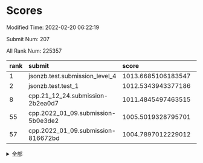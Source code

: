 # Scores

Modified Time: 2022-02-20 06:22:19

Submit Num: 207

All Rank Num: 225357

| rank |               submit               |       score        |       sigma        | pk_num |
| :--- | :--------------------------------- | :----------------- | :----------------- | :----- |
| 1    | jsonzb.test.submission_level_4     | 1013.6685106183547 | 0.8056837656027339 | 4350   |
| 2    | jsonzb.test.test_1                 | 1012.5343943377186 | 0.8111972328715044 | 4352   |
| 8    | cpp.21_12_24.submission-2b2ea0d7   | 1011.4845497463515 | 0.7850896624059364 | 4358   |
| 55   | cpp.2022_01_09.submission-5b0e3de2 | 1005.5019328795701 | 0.7170787616220063 | 4358   |
| 57   | cpp.2022_01_09.submission-816672bd | 1004.7897012229012 | 0.7075030468586762 | 4351   |


<details>
<summary>全部</summary>

| rank |                 submit                 |       score        |       sigma        | pk_num |
| :--- | :------------------------------------- | :----------------- | :----------------- | :----- |
| 1    | jsonzb.test.submission_level_4         | 1013.6685106183547 | 0.8056837656027339 | 4350   |
| 2    | jsonzb.test.test_1                     | 1012.5343943377186 | 0.8111972328715044 | 4352   |
| 3    | gobigger.level_3.submission_level_3_33 | 1011.8184625086928 | 0.7826964005572542 | 4352   |
| 4    | gobigger.level_3.submission_level_3_7  | 1011.8005380259041 | 0.7861369546634356 | 4356   |
| 5    | gobigger.level_3.submission_level_3_49 | 1011.5636279714128 | 0.7609420712193868 | 4354   |
| 6    | gobigger.level_3.submission_level_3_36 | 1011.5520883136326 | 0.7681936282871026 | 4354   |
| 7    | gobigger.level_3.submission_level_3_1  | 1011.5187875115511 | 0.7738015668977409 | 4352   |
| 8    | cpp.21_12_24.submission-2b2ea0d7       | 1011.4845497463515 | 0.7850896624059364 | 4358   |
| 9    | gobigger.level_3.submission_level_3_47 | 1011.4567078718875 | 0.809532590003342  | 4354   |
| 10   | gobigger.level_3.submission_level_3_2  | 1011.238935030331  | 0.7853071322310872 | 4359   |
| 11   | gobigger.level_3.submission_level_3_35 | 1010.9002630808953 | 0.7738076734809103 | 4354   |
| 12   | gobigger.level_3.submission_level_3_42 | 1010.7530478020335 | 0.7804711674764809 | 4352   |
| 13   | gobigger.level_3.submission_level_3_8  | 1010.5840535753798 | 0.7641425497281225 | 4356   |
| 14   | gobigger.level_3.submission_level_3_38 | 1010.5379849278336 | 0.7576693378357023 | 4361   |
| 15   | gobigger.level_3.submission_level_3_22 | 1010.4566897771591 | 0.7445896123724293 | 4358   |
| 16   | gobigger.level_3.submission_level_3_3  | 1010.4486492408997 | 0.7628397814307573 | 4353   |
| 17   | gobigger.level_3.submission_level_3_10 | 1010.4373835779282 | 0.7457395451948594 | 4347   |
| 18   | gobigger.level_3.submission_level_3_16 | 1010.399938591138  | 0.7672722328892492 | 4352   |
| 19   | gobigger.level_3.submission_level_3_41 | 1010.3927887098106 | 0.7628791528834696 | 4356   |
| 20   | gobigger.level_3.submission_level_3_12 | 1010.1189487741601 | 0.7590218939697287 | 4351   |
| 21   | gobigger.level_3.submission_level_3_23 | 1010.0135139868934 | 0.760186982993623  | 4356   |
| 22   | gobigger.level_3.submission_level_3_6  | 1009.9360903540585 | 0.7693044540378474 | 4356   |
| 23   | gobigger.level_3.submission_level_3_9  | 1009.9216209158311 | 0.7548770450796058 | 4353   |
| 24   | gobigger.level_3.submission_level_3_37 | 1009.9156360197408 | 0.7793554799432068 | 4351   |
| 25   | gobigger.level_3.submission_level_3_27 | 1009.8983783826739 | 0.7551084330241667 | 4360   |
| 26   | gobigger.level_3.submission_level_3_11 | 1009.886781790179  | 0.7461835148789867 | 4355   |
| 27   | gobigger.level_3.submission_level_3_39 | 1009.8694064482465 | 0.7739078985347733 | 4354   |
| 28   | gobigger.level_3.submission_level_3_31 | 1009.8114953251605 | 0.7616877268345742 | 4360   |
| 29   | gobigger.level_3.submission_level_3_25 | 1009.8056261050434 | 0.7439431192114047 | 4359   |
| 30   | gobigger.level_3.submission_level_3_44 | 1009.7882486534292 | 0.7576694486085431 | 4353   |
| 31   | gobigger.level_3.submission_level_3_32 | 1009.7427531041099 | 0.7538057121056886 | 4356   |
| 32   | gobigger.level_3.submission_level_3_4  | 1009.7357272546873 | 0.7581815597468162 | 4355   |
| 33   | gobigger.level_3.submission_level_3_5  | 1009.7076295222475 | 0.7477791689315022 | 4354   |
| 34   | gobigger.level_3.submission_level_3_28 | 1009.6841768149508 | 0.7598024857211148 | 4343   |
| 35   | gobigger.level_3.submission_level_3_14 | 1009.6475067687859 | 0.7626269182932726 | 4356   |
| 36   | gobigger.level_3.submission_level_3_48 | 1009.6358657519459 | 0.7545344704079461 | 4355   |
| 37   | gobigger.level_3.submission_level_3_40 | 1009.5381033814308 | 0.7460326569957936 | 4359   |
| 38   | gobigger.level_3.submission_level_3_26 | 1009.534855434159  | 0.7586419406146573 | 4361   |
| 39   | gobigger.level_3.submission_level_3_24 | 1009.4522540611317 | 0.7787661201148302 | 4350   |
| 40   | gobigger.level_3.submission_level_3_46 | 1009.4267453491658 | 0.7551831603234788 | 4354   |
| 41   | gobigger.level_3.submission_level_3_21 | 1009.4232812152993 | 0.7602308176538963 | 4353   |
| 42   | gobigger.level_3.submission_level_3_18 | 1009.4020585545404 | 0.7633922660165358 | 4358   |
| 43   | gobigger.level_3.submission_level_3_0  | 1009.3324047043849 | 0.7676943535341769 | 4355   |
| 44   | gobigger.level_3.submission_level_3_15 | 1009.26184828827   | 0.7339588811904852 | 4350   |
| 45   | gobigger.level_3.submission_level_3_30 | 1009.1766138141065 | 0.7451856246131563 | 4353   |
| 46   | gobigger.level_3.submission_level_3_17 | 1009.076647335818  | 0.7410930034630461 | 4355   |
| 47   | gobigger.level_3.submission_level_3_13 | 1008.9819412086744 | 0.7369549427762088 | 4356   |
| 48   | gobigger.level_3.submission_level_3_19 | 1008.7742986854746 | 0.7640144478373492 | 4353   |
| 49   | gobigger.level_3.submission_level_3_34 | 1008.6061261869913 | 0.7418123023205352 | 4355   |
| 50   | gobigger.level_3.submission_level_3_45 | 1008.6007237643059 | 0.7427670102718712 | 4360   |
| 51   | gobigger.level_3.submission_level_3_29 | 1008.5820588127873 | 0.7475086106782256 | 4355   |
| 52   | gobigger.level_3.submission_level_3_43 | 1008.2232884691524 | 0.743139228633776  | 4356   |
| 53   | gobigger.level_3.submission_level_3_20 | 1007.977614386986  | 0.7523779279631313 | 4352   |
| 54   | gobigger.level_1.submission_level_1_29 | 1005.5676876176922 | 0.7213231548407343 | 4352   |
| 55   | cpp.2022_01_09.submission-5b0e3de2     | 1005.5019328795701 | 0.7170787616220063 | 4358   |
| 56   | gobigger.level_1.submission_level_1_47 | 1005.0474143302871 | 0.7351988081885064 | 4357   |
| 57   | cpp.2022_01_09.submission-816672bd     | 1004.7897012229012 | 0.7075030468586762 | 4351   |
| 58   | gobigger.level_1.submission_level_1_15 | 1004.5096584220154 | 0.7050655048934296 | 4355   |
| 59   | gobigger.level_1.submission_level_1_43 | 1004.3926266855202 | 0.7130053716043099 | 4360   |
| 60   | gobigger.level_1.submission_level_1_14 | 1004.2960811962719 | 0.7127266927652638 | 4352   |
| 61   | gobigger.level_1.submission_level_1_34 | 1004.2949532010184 | 0.7202854934286598 | 4355   |
| 62   | gobigger.level_1.submission_level_1_35 | 1004.2627037057006 | 0.7327689971858752 | 4360   |
| 63   | gobigger.level_1.submission_level_1_17 | 1004.1577077695839 | 0.7143207536505222 | 4351   |
| 64   | gobigger.level_1.submission_level_1_8  | 1004.139105830404  | 0.7136867018689124 | 4355   |
| 65   | gobigger.level_1.submission_level_1_9  | 1004.0784842332544 | 0.7307643810902479 | 4356   |
| 66   | gobigger.level_1.submission_level_1_22 | 1004.0590123414194 | 0.7067005711236438 | 4349   |
| 67   | gobigger.level_1.submission_level_1_33 | 1003.9697237610856 | 0.7278824877791767 | 4355   |
| 68   | gobigger.level_1.submission_level_1_23 | 1003.8609977944085 | 0.7249411689977147 | 4354   |
| 69   | gobigger.level_1.submission_level_1_36 | 1003.7942628259093 | 0.7035277881926222 | 4351   |
| 70   | gobigger.level_1.submission_level_1_13 | 1003.7281981916844 | 0.7209404627482324 | 4352   |
| 71   | gobigger.level_1.submission_level_1_4  | 1003.705678942851  | 0.7246111217372097 | 4352   |
| 72   | gobigger.level_1.submission_level_1_1  | 1003.6349088492285 | 0.7147970127888308 | 4354   |
| 73   | gobigger.level_1.submission_level_1_25 | 1003.611605849807  | 0.716269596953542  | 4359   |
| 74   | gobigger.level_1.submission_level_1_48 | 1003.579860771855  | 0.7092812087450611 | 4354   |
| 75   | gobigger.level_1.submission_level_1_11 | 1003.5335650653061 | 0.7080847671938749 | 4356   |
| 76   | gobigger.level_1.submission_level_1_44 | 1003.4829376171322 | 0.7132990261002317 | 4351   |
| 77   | gobigger.level_1.submission_level_1_32 | 1003.4611863876794 | 0.7167040360494016 | 4354   |
| 78   | gobigger.level_1.submission_level_1_0  | 1003.4501422911181 | 0.7205094176450229 | 4357   |
| 79   | gobigger.level_1.submission_level_1_2  | 1003.3789750952226 | 0.7170690745034696 | 4354   |
| 80   | gobigger.level_1.submission_level_1_45 | 1003.3551330451558 | 0.7200875081483161 | 4356   |
| 81   | gobigger.level_1.submission_level_1_38 | 1003.3546781113286 | 0.7101381712194432 | 4358   |
| 82   | gobigger.level_1.submission_level_1_42 | 1003.2821683565289 | 0.7153685507200165 | 4355   |
| 83   | gobigger.level_1.submission_level_1_6  | 1003.2759400342989 | 0.713730059184098  | 4356   |
| 84   | gobigger.level_1.submission_level_1_41 | 1003.2711051082648 | 0.7258107509250974 | 4354   |
| 85   | gobigger.level_1.submission_level_1_21 | 1003.1666925092304 | 0.7111355562080881 | 4359   |
| 86   | gobigger.level_1.submission_level_1_12 | 1003.1108120839714 | 0.7184193044067962 | 4349   |
| 87   | gobigger.level_1.submission_level_1_19 | 1002.9388812787377 | 0.7289512386560899 | 4354   |
| 88   | gobigger.level_1.submission_level_1_5  | 1002.9290457093133 | 0.7123447146321721 | 4355   |
| 89   | gobigger.level_1.submission_level_1_16 | 1002.9169689472089 | 0.719144386334331  | 4349   |
| 90   | gobigger.level_1.submission_level_1_26 | 1002.8586637910233 | 0.7118728462596298 | 4355   |
| 91   | gobigger.level_1.submission_level_1_40 | 1002.6743762074539 | 0.7059504826673473 | 4356   |
| 92   | gobigger.level_1.submission_level_1_28 | 1002.6380158448561 | 0.7064506238526717 | 4357   |
| 93   | gobigger.level_1.submission_level_1_7  | 1002.5955920985261 | 0.7121514536935999 | 4359   |
| 94   | gobigger.level_1.submission_level_1_39 | 1002.4614291196241 | 0.7107721475586258 | 4353   |
| 95   | gobigger.level_1.submission_level_1_10 | 1002.4367589538194 | 0.7104110229208209 | 4354   |
| 96   | gobigger.level_1.submission_level_1_18 | 1002.4025409802415 | 0.709842299916313  | 4353   |
| 97   | gobigger.level_1.submission_level_1_46 | 1002.3748792022725 | 0.7054036804482293 | 4352   |
| 98   | gobigger.level_1.submission_level_1_27 | 1002.337022846328  | 0.7156012257897015 | 4350   |
| 99   | gobigger.level_1.submission_level_1_31 | 1002.2533441461379 | 0.7185892612825887 | 4354   |
| 100  | gobigger.level_1.submission_level_1_30 | 1002.0343168825815 | 0.7159136368998767 | 4353   |
| 101  | gobigger.level_1.submission_level_1_20 | 1001.9969730884997 | 0.7115913031426562 | 4357   |
| 102  | gobigger.level_1.submission_level_1_24 | 1001.9824559550487 | 0.7089171025713653 | 4354   |
| 103  | gobigger.level_1.submission_level_1_37 | 1001.9653762719956 | 0.7103744130740423 | 4354   |
| 104  | gobigger.level_1.submission_level_1_49 | 1001.7846148227211 | 0.7111408847111834 | 4354   |
| 105  | gobigger.level_1.submission_level_1_3  | 1001.7620599220936 | 0.7085152151309968 | 4356   |
| 106  | gobigger.random.submission_random_24   | 997.3528758549371  | 0.7052286972631245 | 4356   |
| 107  | gobigger.random.submission_random_21   | 997.1856397567557  | 0.7075432081658463 | 4354   |
| 108  | gobigger.random.submission_random_25   | 997.0785180549084  | 0.7116360877130191 | 4358   |
| 109  | gobigger.random.submission_random_43   | 996.8117356008111  | 0.7086195499114358 | 4351   |
| 110  | gobigger.random.submission_random_33   | 996.7834380328395  | 0.7106645178361349 | 4354   |
| 111  | gobigger.random.submission_random_23   | 996.7075067628821  | 0.7044320961712168 | 4357   |
| 112  | gobigger.random.submission_random_29   | 996.698403846768   | 0.714144646219047  | 4355   |
| 113  | gobigger.random.submission_random_17   | 996.6064539447596  | 0.7045846109854721 | 4357   |
| 114  | gobigger.random.submission_random_10   | 996.5613930940266  | 0.7161407942746271 | 4357   |
| 115  | gobigger.random.submission_random_26   | 996.5327280381058  | 0.7156128245646945 | 4355   |
| 116  | gobigger.random.submission_random_9    | 996.4550222888475  | 0.7064223647564442 | 4355   |
| 117  | gobigger.random.submission_random_15   | 996.4430416669749  | 0.7045257466382421 | 4354   |
| 118  | gobigger.random.submission_random_8    | 996.399484667188   | 0.7220896278318062 | 4357   |
| 119  | gobigger.random.submission_random_42   | 996.3805864095762  | 0.6999845513349332 | 4358   |
| 120  | gobigger.random.submission_random_28   | 996.3786026048064  | 0.7032440801955937 | 4354   |
| 121  | gobigger.random.submission_random_4    | 996.3123939024615  | 0.7105465767484394 | 4358   |
| 122  | gobigger.random.submission_random_32   | 996.2981512948622  | 0.7016987077402643 | 4359   |
| 123  | gobigger.random.submission_random_37   | 996.2576626673931  | 0.7163468040028317 | 4361   |
| 124  | gobigger.random.submission_random_38   | 996.2556605846199  | 0.70788520734434   | 4348   |
| 125  | gobigger.random.submission_random_13   | 996.2338452847487  | 0.7247185620388651 | 4355   |
| 126  | gobigger.random.submission_random_41   | 996.19364581589    | 0.7146317902036051 | 4353   |
| 127  | gobigger.random.submission_random_12   | 996.1434756211842  | 0.7199573968052824 | 4361   |
| 128  | gobigger.random.submission_random_35   | 996.1324494585666  | 0.7067882670204066 | 4355   |
| 129  | gobigger.random.submission_random_46   | 996.070258388705   | 0.7205069866414312 | 4354   |
| 130  | gobigger.random.submission_random_6    | 996.0265657219544  | 0.7034442027519902 | 4357   |
| 131  | gobigger.random.submission_random_19   | 996.0143137342668  | 0.728133522434244  | 4355   |
| 132  | gobigger.random.submission_random_49   | 995.9546686480525  | 0.7245049749596946 | 4356   |
| 133  | gobigger.random.submission_random_30   | 995.9157649094294  | 0.7126373427697098 | 4355   |
| 134  | gobigger.random.submission_random_14   | 995.857048209733   | 0.700929568592884  | 4358   |
| 135  | gobigger.random.submission_random_31   | 995.8491761098194  | 0.699685901415695  | 4355   |
| 136  | gobigger.random.submission_random_39   | 995.831054244245   | 0.7132480798259392 | 4352   |
| 137  | gobigger.random.submission_random_20   | 995.8036171133671  | 0.7066148111491865 | 4354   |
| 138  | gobigger.random.submission_random_5    | 995.7926754451757  | 0.707951373710212  | 4357   |
| 139  | gobigger.random.submission_random_2    | 995.7820626935234  | 0.7121201042829204 | 4356   |
| 140  | gobigger.random.submission_random_1    | 995.7379738063712  | 0.7137704950642265 | 4351   |
| 141  | gobigger.random.submission_random_40   | 995.7177098630731  | 0.7052464357938087 | 4355   |
| 142  | gobigger.random.submission_random_45   | 995.6949266288337  | 0.7192748684024879 | 4355   |
| 143  | gobigger.random.submission_random_36   | 995.665894659292   | 0.7075384157256628 | 4358   |
| 144  | gobigger.random.submission_random_7    | 995.6594194431091  | 0.7079756677153006 | 4353   |
| 145  | gobigger.random.submission_random_22   | 995.6499597654166  | 0.7220977365160183 | 4359   |
| 146  | gobigger.random.submission_random_47   | 995.6095442069345  | 0.7183367131420403 | 4353   |
| 147  | gobigger.random.submission_random_34   | 995.59699180371    | 0.6992960450651093 | 4350   |
| 148  | gobigger.random.submission_random_0    | 995.5342247773693  | 0.7058054397114651 | 4362   |
| 149  | gobigger.random.submission_random_18   | 995.4500742943641  | 0.7187005057913415 | 4354   |
| 150  | gobigger.random.submission_random_27   | 995.4402420047401  | 0.7136978177315995 | 4354   |
| 151  | gobigger.random.submission_random_16   | 995.3216844701898  | 0.7114633467327115 | 4356   |
| 152  | gobigger.random.submission_random_48   | 995.2192625835994  | 0.7211153423684907 | 4353   |
| 153  | gobigger.random.submission_random_11   | 995.2041130565381  | 0.7213528762564712 | 4353   |
| 154  | gobigger.random.submission_random_44   | 995.1274591448204  | 0.7072938095715874 | 4357   |
| 155  | gobigger.random.submission_random_3    | 995.1170947172978  | 0.699511410105552  | 4356   |
| 156  | gobigger.level_2.submission_level_2_11 | 994.2195313904305  | 0.7241134514279721 | 4353   |
| 157  | gobigger.level_2.submission_level_2_30 | 993.6676144061195  | 0.7300289683740934 | 4352   |
| 158  | gobigger.level_2.submission_level_2_13 | 993.51030445408    | 0.7368025451354407 | 4352   |
| 159  | gobigger.level_2.submission_level_2_38 | 993.3523805935134  | 0.7536678761897848 | 4352   |
| 160  | gobigger.level_2.submission_level_2_47 | 993.2981853639985  | 0.7338978249130619 | 4353   |
| 161  | gobigger.level_2.submission_level_2_23 | 993.0893772503246  | 0.7216518701422776 | 4356   |
| 162  | gobigger.level_2.submission_level_2_34 | 992.9567158106694  | 0.7281505021291999 | 4353   |
| 163  | gobigger.level_2.submission_level_2_6  | 992.8223753303453  | 0.7396848567384631 | 4356   |
| 164  | gobigger.level_2.submission_level_2_28 | 992.7771730741724  | 0.7307893753208862 | 4356   |
| 165  | gobigger.level_2.submission_level_2_46 | 992.7263534944201  | 0.7484422167996317 | 4360   |
| 166  | gobigger.level_2.submission_level_2_2  | 992.6146782143841  | 0.7305318415546418 | 4353   |
| 167  | gobigger.level_2.submission_level_2_37 | 992.5563981465006  | 0.7300984067825875 | 4355   |
| 168  | gobigger.level_2.submission_level_2_17 | 992.5300045636701  | 0.7367358187552732 | 4354   |
| 169  | gobigger.level_2.submission_level_2_29 | 992.5221372530464  | 0.7281536701776992 | 4352   |
| 170  | gobigger.level_2.submission_level_2_33 | 992.4691769619574  | 0.7349005073106054 | 4358   |
| 171  | gobigger.level_2.submission_level_2_20 | 992.3466252835116  | 0.753355616269482  | 4354   |
| 172  | gobigger.level_2.submission_level_2_26 | 992.3006847296633  | 0.7468399482947292 | 4351   |
| 173  | gobigger.level_2.submission_level_2_49 | 992.2444482940348  | 0.7558445810459762 | 4356   |
| 174  | gobigger.level_2.submission_level_2_18 | 992.1682030520336  | 0.7449143155694739 | 4353   |
| 175  | gobigger.level_2.submission_level_2_42 | 992.132259806098   | 0.7352163103558718 | 4358   |
| 176  | gobigger.level_2.submission_level_2_36 | 992.112817071781   | 0.7437852790530252 | 4361   |
| 177  | gobigger.level_2.submission_level_2_0  | 992.0153797601129  | 0.7350671243511402 | 4358   |
| 178  | gobigger.level_2.submission_level_2_44 | 992.0072926139292  | 0.7555952812566935 | 4351   |
| 179  | gobigger.level_2.submission_level_2_19 | 991.9966744906391  | 0.7482985162388649 | 4354   |
| 180  | gobigger.level_2.submission_level_2_10 | 991.984371976406   | 0.7478652759548566 | 4355   |
| 181  | gobigger.level_2.submission_level_2_35 | 991.9579322297966  | 0.7352832292778297 | 4359   |
| 182  | gobigger.level_2.submission_level_2_4  | 991.9494481489744  | 0.734299930385309  | 4352   |
| 183  | gobigger.level_2.submission_level_2_22 | 991.9394150153777  | 0.7446842125915045 | 4353   |
| 184  | gobigger.level_2.submission_level_2_27 | 991.8988847874513  | 0.7525174716158296 | 4355   |
| 185  | gobigger.level_2.submission_level_2_48 | 991.7684867968749  | 0.7724739168198312 | 4354   |
| 186  | gobigger.level_2.submission_level_2_24 | 991.7221685082088  | 0.7439848030229099 | 4355   |
| 187  | gobigger.level_2.submission_level_2_16 | 991.6783059765437  | 0.7509966143674203 | 4354   |
| 188  | gobigger.level_2.submission_level_2_31 | 991.6712000130478  | 0.7362412835679152 | 4358   |
| 189  | gobigger.level_2.submission_level_2_15 | 991.6509587311457  | 0.7446031467815989 | 4354   |
| 190  | gobigger.level_2.submission_level_2_1  | 991.5546206293736  | 0.7420212458309469 | 4352   |
| 191  | gobigger.level_2.submission_level_2_9  | 991.4907293196061  | 0.7418226763538932 | 4353   |
| 192  | gobigger.level_2.submission_level_2_25 | 991.4783162162582  | 0.7634825840641335 | 4356   |
| 193  | gobigger.level_2.submission_level_2_39 | 991.4408859757558  | 0.7537500898213205 | 4358   |
| 194  | gobigger.level_2.submission_level_2_7  | 991.4193460018224  | 0.7556708924970128 | 4355   |
| 195  | gobigger.level_2.submission_level_2_14 | 991.3611848467249  | 0.7657802266197751 | 4357   |
| 196  | gobigger.level_2.submission_level_2_21 | 991.3386825384869  | 0.7608432450413666 | 4356   |
| 197  | gobigger.level_2.submission_level_2_3  | 991.162616278567   | 0.7523672299245139 | 4354   |
| 198  | gobigger.level_2.submission_level_2_12 | 991.1093327448186  | 0.7695190663740762 | 4352   |
| 199  | gobigger.level_2.submission_level_2_43 | 991.0548580048655  | 0.7489803860427703 | 4352   |
| 200  | gobigger.level_2.submission_level_2_5  | 990.8585829954291  | 0.7763378899348973 | 4356   |
| 201  | gobigger.level_2.submission_level_2_40 | 990.7734014109682  | 0.7387586825061108 | 4350   |
| 202  | gobigger.level_2.submission_level_2_41 | 990.7439849854705  | 0.7722390610525428 | 4354   |
| 203  | gobigger.level_2.submission_level_2_8  | 990.5121004823282  | 0.7541990617592036 | 4359   |
| 204  | gobigger.level_2.submission_level_2_45 | 990.2604824347708  | 0.7691641600714619 | 4352   |
| 205  | gobigger.level_2.submission_level_2_32 | 990.0077502544427  | 0.7586694318415931 | 4359   |
| 206  | gobigger.none.submission_none_1        | 978.9881998655935  | 1.2492611121922756 | 4353   |
| 207  | gobigger.none.submission_none_0        | 977.869763232582   | 1.3175682953294963 | 4351   |

</details>